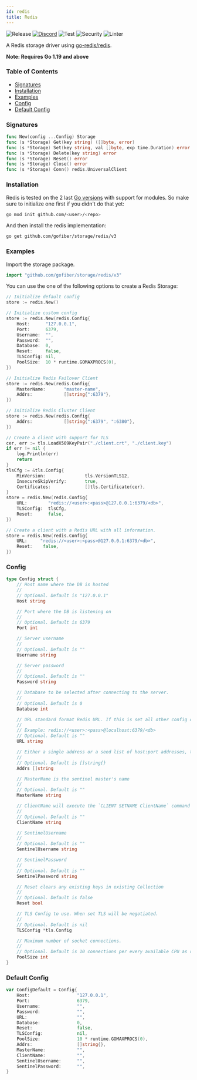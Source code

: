 ```yaml
---
id: redis
title: Redis
---
```


![Release](https://img.shields.io/github/v/tag/gofiber/storage?filter=redis*)
[![Discord](https://img.shields.io/discord/704680098577514527?style=flat&label=%F0%9F%92%AC%20discord&color=00ACD7)](https://gofiber.io/discord)
![Test](https://img.shields.io/github/actions/workflow/status/gofiber/storage/test-redis.yml?label=Tests)
![Security](https://img.shields.io/github/actions/workflow/status/gofiber/storage/gosec.yml?label=Security)
![Linter](https://img.shields.io/github/actions/workflow/status/gofiber/storage/linter.yml?label=Linter)

A Redis storage driver using [go-redis/redis](https://github.com/go-redis/redis).

**Note: Requires Go 1.19 and above**

### Table of Contents
- [Signatures](#signatures)
- [Installation](#installation)
- [Examples](#examples)
- [Config](#config)
- [Default Config](#default-config)

### Signatures
```go
func New(config ...Config) Storage
func (s *Storage) Get(key string) ([]byte, error)
func (s *Storage) Set(key string, val []byte, exp time.Duration) error
func (s *Storage) Delete(key string) error
func (s *Storage) Reset() error
func (s *Storage) Close() error
func (s *Storage) Conn() redis.UniversalClient
```
### Installation
Redis is tested on the 2 last [Go versions](https://golang.org/dl/) with support for modules. So make sure to initialize one first if you didn't do that yet:
```bash
go mod init github.com/<user>/<repo>
```
And then install the redis implementation:
```bash
go get github.com/gofiber/storage/redis/v3
```

### Examples
Import the storage package.
```go
import "github.com/gofiber/storage/redis/v3"
```

You can use the one of the following options to create a Redis Storage:
```go
// Initialize default config
store := redis.New()

// Initialize custom config
store := redis.New(redis.Config{
	Host:      "127.0.0.1",
	Port:      6379,
	Username:  "",
	Password:  "",
	Database:  0,
	Reset:     false,
	TLSConfig: nil,
	PoolSize:  10 * runtime.GOMAXPROCS(0),
})

// Initialize Redis Failover Client
store := redis.New(redis.Config{
	MasterName:       "master-name",
	Addrs:            []string{":6379"},
})

// Initialize Redis Cluster Client
store := redis.New(redis.Config{
	Addrs:            []string{":6379", ":6380"},
})

// Create a client with support for TLS
cer, err := tls.LoadX509KeyPair("./client.crt", "./client.key")
if err != nil {
	log.Println(err)
	return
}
tlsCfg := &tls.Config{
	MinVersion:               tls.VersionTLS12,
	InsecureSkipVerify:       true,
	Certificates:             []tls.Certificate{cer},
}
store = redis.New(redis.Config{
    URL:     	"redis://<user>:<pass>@127.0.0.1:6379/<db>",
	TLSConfig: 	tlsCfg,
    Reset:    	false,
})

// Create a client with a Redis URL with all information.
store = redis.New(redis.Config{
    URL:     "redis://<user>:<pass>@127.0.0.1:6379/<db>",
    Reset:    false,
})
```

### Config
```go
type Config struct {
	// Host name where the DB is hosted
	//
	// Optional. Default is "127.0.0.1"
	Host string

	// Port where the DB is listening on
	//
	// Optional. Default is 6379
	Port int

	// Server username
	//
	// Optional. Default is ""
	Username string

	// Server password
	//
	// Optional. Default is ""
	Password string

	// Database to be selected after connecting to the server.
	//
	// Optional. Default is 0
	Database int

	// URL standard format Redis URL. If this is set all other config options, Host, Port, Username, Password, Database have no effect.
	//
	// Example: redis://<user>:<pass>@localhost:6379/<db>
	// Optional. Default is ""
	URL string

	// Either a single address or a seed list of host:port addresses, this enables FailoverClient and ClusterClient
	//
	// Optional. Default is []string{}
	Addrs []string

	// MasterName is the sentinel master's name
	//
	// Optional. Default is ""
	MasterName string

	// ClientName will execute the `CLIENT SETNAME ClientName` command for each conn.
	//
	// Optional. Default is ""
	ClientName string

	// SentinelUsername
	//
	// Optional. Default is ""
	SentinelUsername string

	// SentinelPassword
	//
	// Optional. Default is ""
	SentinelPassword string

	// Reset clears any existing keys in existing Collection
	//
	// Optional. Default is false
	Reset bool

	// TLS Config to use. When set TLS will be negotiated.
	//
	// Optional. Default is nil
	TLSConfig *tls.Config

	// Maximum number of socket connections.
	//
	// Optional. Default is 10 connections per every available CPU as reported by runtime.GOMAXPROCS.
	PoolSize int
}
```

### Default Config
```go
var ConfigDefault = Config{
	Host:                  "127.0.0.1",
	Port:                  6379,
	Username:              "",
	Password:              "",
	URL:                   "",
	Database:              0,
	Reset:                 false,
	TLSConfig:             nil,
	PoolSize:              10 * runtime.GOMAXPROCS(0),
	Addrs:                 []string{},
	MasterName:            "",
	ClientName:            "",
	SentinelUsername:      "",
	SentinelPassword:      "",
}
```
